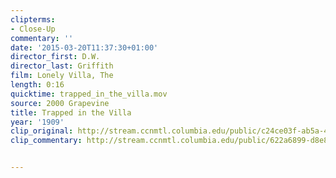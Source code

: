 ```yaml
---
clipterms:
- Close-Up
commentary: ''
date: '2015-03-20T11:37:30+01:00'
director_first: D.W.
director_last: Griffith
film: Lonely Villa, The
length: 0:16
quicktime: trapped_in_the_villa.mov
source: 2000 Grapevine
title: Trapped in the Villa
year: '1909'
clip_original: http://stream.ccnmtl.columbia.edu/public/c24ce03f-ab5a-4d38-9aaa-427553f0686f_480-076_villa_FLG_et.mp4
clip_commentary: http://stream.ccnmtl.columbia.edu/public/622a6899-d8e8-4723-9333-2d54dcb367ce_480-076_villa_commentary_FLG_et.mp4


---
```

